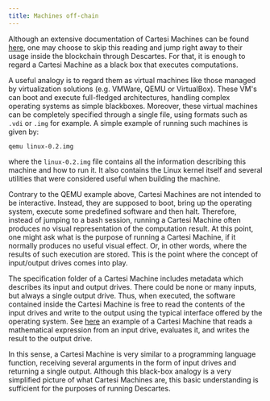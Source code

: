 ```yaml
---
title: Machines off-chain
---
```


Although an extensive documentation of Cartesi Machines can be found [here](../../machine/overview), one may choose to skip this reading and jump right away to their usage inside the blockchain through Descartes. For that, it is enough to regard a Cartesi Machine as a black box that executes computations.

A useful analogy is to regard them as virtual machines like those managed by virtualization solutions (e.g. VMWare, QEMU or VirtualBox). These VM's  can boot and execute full-fledged architectures, handling complex operating systems as simple blackboxes. Moreover, these virtual machines can be completely specified through a single file, using formats such as `.vdi` or `.img` for example. A simple example of running such machines is given by:
```
qemu linux-0.2.img
```
where the `linux-0.2.img` file contains all the information describing this machine and how to run it. It also contains the Linux kernel itself and several utilities that were considered useful when building the machine.

Contrary to the QEMU example above, Cartesi Machines are not intended to be interactive. Instead, they are supposed to boot, bring up the operating system, execute some predefined software and then halt. Therefore, instead of jumping to a bash session, running a Cartesi Machine often produces no visual representation of the computation result. At this point, one might ask what is the purpose of running a Cartesi Machine, if it normally produces no useful visual effect. Or, in other words, where the results of such execution are stored. This is the point where the concept of input/output drives comes into play.

The specification folder of a Cartesi Machine includes metadata which describes its input and output drives. There could be none or many inputs, but always a single output drive. Thus, when executed, the software contained inside the Cartesi Machine is free to read the contents of the input drives and write to the output using the typical interface offered by the operating system. See [here](../../machine/host/cmdline/#cartesi-machine-templates) an example of a Cartesi Machine that reads a mathematical expression from an input drive, evaluates it, and writes the result to the output drive.

In this sense, a Cartesi Machine is very similar to a programming language function, receiving several arguments in the form of input drives and returning a single output. Although this black-box analogy is a very simplified picture of what Cartesi Machines are, this basic understanding is sufficient for the purposes of running Descartes.
